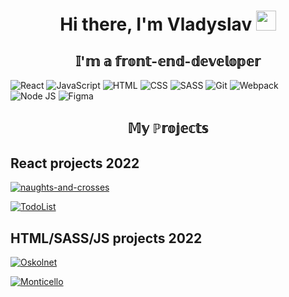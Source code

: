 <h1 align="center"> Hi there, I'm Vladyslav
<img src="https://github.com/blackcater/blackcater/raw/main/images/Hi.gif" height="32"/></h1>
<h2 align="center">𝕀'𝕞 𝕒 𝕗𝕣𝕠𝕟𝕥-𝕖𝕟𝕕-𝕕𝕖𝕧𝕖𝕝𝕠𝕡𝕖𝕣</h2>


![React](https://img.shields.io/badge/React-892CDC?style=flat-square-endpoint&logo=react&logoColor=892CDC&labelColor=EADEDE)
![JavaScript](https://img.shields.io/badge/JavaScript-3D2C8D?style=flat-square&logo=javascript&logoColor=)
![HTML](https://img.shields.io/badge/HTML-D83A56?style=flat-square-endpoint&logo=html5&labelColor=F3F3F3) 
![CSS](https://img.shields.io/badge/CSS-6E85B2?style=flat-square-endpoint&logo=css3) 
![SASS](https://img.shields.io/badge/SASS-6E8CB2?style=flat-square-endpoint&logo=sass) 
![Git](https://img.shields.io/badge/Git-6E85B2?style=flat-square-endpoint&logo=git&logoColor=) 
![Webpack](https://img.shields.io/badge/Webpack-blue?style=flat-square-endpoint&logo=webpack&labelColor=F3F3F3&logoColor=blue) 
![Node JS](https://img.shields.io/badge/Node_JS-EADEDE?style=flat-square-endpoint&logo=nodedotjs&logoColor=) 
![Figma](https://img.shields.io/badge/Figma-892CDC?style=flat-square-endpoint&logo=figma&logoColor=892CDC&labelColor=EADEDE)


<h2 align="center">𝕄𝕪 ℙ𝕣𝕠𝕛𝕖𝕔𝕥𝕤</h2>
<h2>React projects 2022</h2>

[![naughts-and-crosses](https://img.shields.io/badge/naughts_and_crosses-3F3351?style=flat-square-endpoint&logo=github&logoColor=3F3351&labelColor=F3F3F3)](https://slobodianiuk1.github.io/naughts-and-crosses/)

[![TodoList](https://img.shields.io/badge/TodoList-3F3351?style=flat-square-endpoint&logo=github&logoColor=3F3351&labelColor=F3F3F3)](https://slobodianiuk1.github.io/todo-list/)

<h2>HTML/SASS/JS projects 2022</h2>


[![Oskolnet](https://img.shields.io/badge/Oskolnet-3F3351?style=flat-square-endpoint&logo=github&logoColor=3F3351&labelColor=F3F3F3)](https://slobodianiuk1.github.io/oskolnet/dist)

[![Monticello](https://img.shields.io/badge/Monticello-3F3351?style=flat-square-endpoint&logo=github&logoColor=3F3351&labelColor=F3F3F3)](https://slobodianiuk1.github.io/Monticello/)
